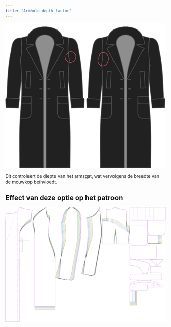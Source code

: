 ```yaml
---
title: "Armhole depth factor"
---
```


![Diepte armsgat factor](./armholedepthfactor.svg)

Dit controleert de diepte van het armsgat, wat vervolgens de breedte van de mouwkop beïnvloedt.

## Effect van deze optie op het patroon

![Deze afbeelding toont het effect van deze optie door meerdere varianten die een andere waarde hebben voor deze optie te vervangen](carlita_armholedepthfactor_sample.svg "Effect van deze optie op het patroon")

